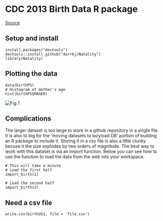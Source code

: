 # CDC 2013 Birth Data R package

[Source](http://www.cdc.gov/nchs/data_access/VitalStatsOnline.htm)


## Setup and install

```
install.packages("devtools")
devtools::install_github("darrkj/Natality")
library(Natality)
```

## Plotting the data

```
data(birthPS)
# Histogram of mother's age
hist(birthPS$MAGER)
```

![Fig 1](http://darrkj.github.io/images/MAGER.png)

## Complications

The larger dataset is too large to store in a github repository in a single file. It is also to big for the 'moving datasets to lazyload DB' portion of building an R package to include it. Storing it in a csv file is also a little clunky becuse it the size explodes by two orders of magnitude. The best way to work with this dataset is via an import function. Below you can see how to use the function to load the data from the web into your workspace.

```
# This will take a minute
# Load the first half
import_birth(1)

# Load the second half
import_birth(2)
```

## Need a csv file

```
write.csv(birthUS1, file = 'file.csv')
```


